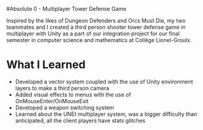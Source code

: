 #Absolute 0 -  Multiplayer Tower Defense Game

Inspired by the likes of Dungeon Defenders and Orcs Must Die, my two teammates and I created a third person shooter tower defense game in multiplayer with Unity
as a part of our integration project for our final semester in computer science and mathematics at Collège Lionel-Groulx.

# What I Learned

* Developed a vector system coupled with the use of Unity environment layers to make a third person camera
* Added visual effects to menus with the use of OnMouseEnter/OnMouseExit
* Developed a weapon switching system
* Learned about the UNEt multiplayer system, was a bigger difficulty than anticipated, all the client players have stats glitches 
